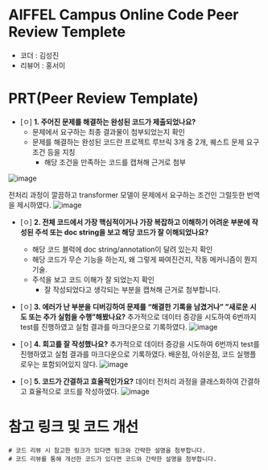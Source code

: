 # AIFFEL Campus Online Code Peer Review Templete
- 코더 : 김성진
- 리뷰어 : 홍서이


# PRT(Peer Review Template)
- [ㅇ]  **1. 주어진 문제를 해결하는 완성된 코드가 제출되었나요?**
    - 문제에서 요구하는 최종 결과물이 첨부되었는지 확인
    - 문제를 해결하는 완성된 코드란 프로젝트 루브릭 3개 중 2개, 
      퀘스트 문제 요구조건 등을 지칭
        - 해당 조건을 만족하는 코드를 캡쳐해 근거로 첨부
     
![image](https://github.com/hongseoi/aiffel_goingdeeper/assets/90823683/2206180a-79a7-48d9-b3ea-26d964e70fd3)

전처리 과정이 깔끔하고 transformer 모델이 문제에서 요구하는 조건인 그럴듯한 번역을 제시하였다.
![image](https://github.com/hongseoi/aiffel_goingdeeper/assets/90823683/44d571db-db4a-44a6-91d3-7b4fcfff31ca)


    
- [ㅇ]  **2. 전체 코드에서 가장 핵심적이거나 가장 복잡하고 이해하기 어려운 부분에 작성된 
  주석 또는 doc string을 보고 해당 코드가 잘 이해되었나요?**
    - 해당 코드 블럭에 doc string/annotation이 달려 있는지 확인
    - 해당 코드가 무슨 기능을 하는지, 왜 그렇게 짜여진건지, 작동 메커니즘이 뭔지 기술.
    - 주석을 보고 코드 이해가 잘 되었는지 확인
        - 잘 작성되었다고 생각되는 부분을 캡쳐해 근거로 첨부합니다.
  
- [ㅇ]  **3. 에러가 난 부분을 디버깅하여 문제를 “해결한 기록을 남겼거나” 
  ”새로운 시도 또는 추가 실험을 수행”해봤나요?**
추가적으로 데이터 증강을 시도하여 6번까지 test를 진행하였고 실험 결과를 마크다운으로 기록하였다.
![image](https://github.com/hongseoi/aiffel_goingdeeper/assets/90823683/c4268db6-d826-4879-af9e-b1edc1b01353)
  
- [ㅇ]  **4. 회고를 잘 작성했나요?**
    추가적으로 데이터 증강을 시도하여 6번까지 test를 진행하였고 실험 결과를 마크다운으로 기록하였다. 배운점, 아쉬운점, 코드 실행플로우는 포함되어있지 않다.
![image](https://github.com/hongseoi/aiffel_goingdeeper/assets/90823683/c4268db6-d826-4879-af9e-b1edc1b01353)
    
- [ㅇ]  **5. 코드가 간결하고 효율적인가요?**
    데이터 전처리 과정을 클래스화하여 간결하고 효율적으로 코드를 작성하였다.
  ![image](https://github.com/hongseoi/aiffel_goingdeeper/assets/90823683/f6f2715d-3d2c-4c6d-b253-068ef91785f0)



# 참고 링크 및 코드 개선
```
# 코드 리뷰 시 참고한 링크가 있다면 링크와 간략한 설명을 첨부합니다.
# 코드 리뷰를 통해 개선한 코드가 있다면 코드와 간략한 설명을 첨부합니다.
```
